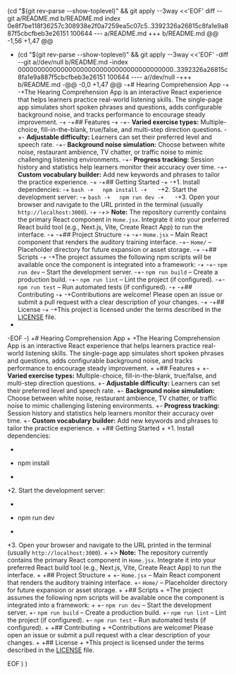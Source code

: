  (cd "$(git rev-parse --show-toplevel)" && git apply --3way <<'EOF' 
diff --git a/README.md b/README.md
index 0e8f7be118f36257c308938e2f0a7259ea5c07c5..3392326a26815c8fa1e9a887f5cbcfbeb3e26151 100644
--- a/README.md
+++ b/README.md
@@ -1,56 +1,47 @@
- (cd "$(git rev-parse --show-toplevel)" && git apply --3way <<'EOF' 
-diff --git a//dev/null b/README.md
-index 0000000000000000000000000000000000000000..3392326a26815c8fa1e9a887f5cbcfbeb3e26151 100644
---- a//dev/null
-+++ b/README.md
-@@ -0,0 +1,47 @@
-+# Hearing Comprehension App
-+
-+The Hearing Comprehension App is an interactive React experience that helps learners practice real-world listening skills. The single-page app simulates short spoken phrases and questions, adds configurable background noise, and tracks performance to encourage steady improvement.
-+
-+## Features
-+
-+- **Varied exercise types:** Multiple-choice, fill-in-the-blank, true/false, and multi-step direction questions.
-+- **Adjustable difficulty:** Learners can set their preferred level and speech rate.
-+- **Background noise simulation:** Choose between white noise, restaurant ambience, TV chatter, or traffic noise to mimic challenging listening environments.
-+- **Progress tracking:** Session history and statistics help learners monitor their accuracy over time.
-+- **Custom vocabulary builder:** Add new keywords and phrases to tailor the practice experience.
-+
-+## Getting Started
-+
-+1. Install dependencies:
-+   ```bash
-+   npm install
-+   ```
-+2. Start the development server:
-+   ```bash
-+   npm run dev
-+   ```
-+3. Open your browser and navigate to the URL printed in the terminal (usually `http://localhost:3000`).
-+
-+> **Note:** The repository currently contains the primary React component in `Home.jsx`. Integrate it into your preferred React build tool (e.g., Next.js, Vite, Create React App) to run the interface.
-+
-+## Project Structure
-+
-+- `Home.jsx` – Main React component that renders the auditory training interface.
-+- `Home/` – Placeholder directory for future expansion or asset storage.
-+
-+## Scripts
-+
-+The project assumes the following npm scripts will be available once the component is integrated into a framework:
-+
-+- `npm run dev` – Start the development server.
-+- `npm run build` – Create a production build.
-+- `npm run lint` – Lint the project (if configured).
-+- `npm run test` – Run automated tests (if configured).
-+
-+## Contributing
-+
-+Contributions are welcome! Please open an issue or submit a pull request with a clear description of your changes.
-+
-+## License
-+
-+This project is licensed under the terms described in the [LICENSE](LICENSE) file.
- 
-EOF
-)
+# Hearing Comprehension App
+
+The Hearing Comprehension App is an interactive React experience that helps learners practice real-world listening skills. The single-page app simulates short spoken phrases and questions, adds configurable background noise, and tracks performance to encourage steady improvement.
+
+## Features
+
+- **Varied exercise types:** Multiple-choice, fill-in-the-blank, true/false, and multi-step direction questions.
+- **Adjustable difficulty:** Learners can set their preferred level and speech rate.
+- **Background noise simulation:** Choose between white noise, restaurant ambience, TV chatter, or traffic noise to mimic challenging listening environments.
+- **Progress tracking:** Session history and statistics help learners monitor their accuracy over time.
+- **Custom vocabulary builder:** Add new keywords and phrases to tailor the practice experience.
+
+## Getting Started
+
+1. Install dependencies:
+   ```bash
+   npm install
+   ```
+2. Start the development server:
+   ```bash
+   npm run dev
+   ```
+3. Open your browser and navigate to the URL printed in the terminal (usually `http://localhost:3000`).
+
+> **Note:** The repository currently contains the primary React component in `Home.jsx`. Integrate it into your preferred React build tool (e.g., Next.js, Vite, Create React App) to run the interface.
+
+## Project Structure
+
+- `Home.jsx` – Main React component that renders the auditory training interface.
+- `Home/` – Placeholder directory for future expansion or asset storage.
+
+## Scripts
+
+The project assumes the following npm scripts will be available once the component is integrated into a framework:
+
+- `npm run dev` – Start the development server.
+- `npm run build` – Create a production build.
+- `npm run lint` – Lint the project (if configured).
+- `npm run test` – Run automated tests (if configured).
+
+## Contributing
+
+Contributions are welcome! Please open an issue or submit a pull request with a clear description of your changes.
+
+## License
+
+This project is licensed under the terms described in the [LICENSE](LICENSE) file.
 
EOF
)
)

